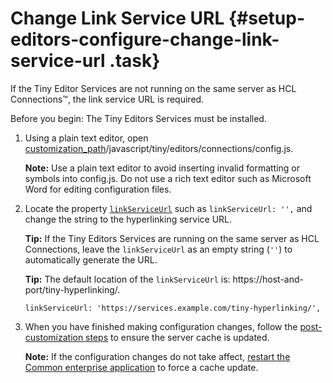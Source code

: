 # Change Link Service URL {#setup-editors-configure-change-link-service-url .task}

If the Tiny Editor Services are not running on the same server as HCL Connections™, the link service URL is required.

Before you begin: The Tiny Editors Services must be installed.

1.  Using a plain text editor, open [customization\_path](t_determine-customization-path.md)/javascript/tiny/editors/connections/config.js.

    **Note:** Use a plain text editor to avoid inserting invalid formatting or symbols into config.js. Do not use a rich text editor such as Microsoft Word for editing configuration files.

2.  Locate the property [`linkServiceUrl`](r_config-js-sample.md#linkServiceUrl) such as `linkServiceUrl: '',` and change the string to the hyperlinking service URL.

    **Tip:** If the Tiny Editors Services are running on the same server as HCL Connections, leave the `linkServiceUrl` as an empty string \(`''`\) to automatically generate the URL.

    **Tip:** The default location of the `linkServiceUrl` is: https://host-and-port/tiny-hyperlinking/.

    ```
    linkServiceUrl: 'https://services.example.com/tiny-hyperlinking/',
    ```

3.  When you have finished making configuration changes, follow the [post-customization steps](https://help.hcltechsw.com/connections/v6/admin/customize/t_admin_common_customize_postreq.html) to ensure the server cache is updated.

    **Note:** If the configuration changes do not take affect, [restart the Common enterprise application](t_restart-common-app.md) to force a cache update.


